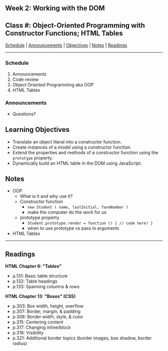 ## **Week 2: Working with the DOM**
## Class #: Object-Oriented Programming with Constructor Functions; HTML Tables

[Schedule](#schedule) | [Announcements](#announcements) | [Objectives](#learning-objectives) | [Notes](#notes) | [Readings](#readings)


<hr></hr>

### Schedule
1. Announcements
1. Code review
1. Object Oriented Programming aka OOP
1. HTML Tables

### Announcements
* Questions?

## Learning Objectives
- Translate an object literal into a constructor function. 
- Create instances of a model using a constructor function.
- Extend the properties and methods of a constructor function using the `prototype` property.
- Dynamically build an HTML table in the DOM using JavaScript.

## Notes
* OOP
    * What is it and why use it?
    * Constructor function
        * `new Student ( name, lastInitial, faveNumber )`
        * make the computer do the work for us
    * prototype property
        * `Student.prototype.render = function () { // code here! }`
        * when to use prototype vs pass in arguments
* HTML Tables

<hr></hr>

## Readings

**HTML Chapter 6: "Tables"**

- p.131: Basic table structure
- p.132: Table headings
- p.133: Spanning columns & rows

**HTML Chapter 13: "Boxes" (CSS)**

- p.303: Box width, height, overflow
- p.307: Border, margin, & padding
- p.308: Border width, style, & color
- p.315: Centering content
- p.317: Changing inline/block
- p.318: Visibility
- p.321: Additional border topics (border images, box shadow, border radius)